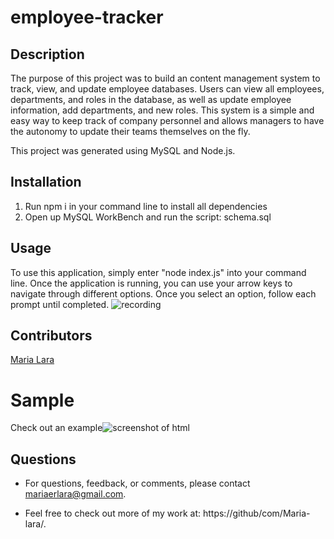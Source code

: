 # employee-tracker

## Description
The purpose of this project was to build an content management system to track, view, and update employee databases. Users can view all employees, departments, and roles in the database, as well as update employee information, add departments, and new roles. This system is a simple and easy way to keep track of company personnel and allows managers to have the autonomy to update their teams themselves on the fly.

This project was generated using MySQL and Node.js.


## Installation

  1. Run npm i in your command line to install all dependencies
  2. Open up MySQL WorkBench and run the script: schema.sql


## Usage
To use this application, simply enter "node index.js" into your command line. Once the application is running, you can use your arrow keys to navigate through different options. Once you select an option, follow each prompt until completed.
![recording](https://github.com/maria-lara/employee-tracker/blob/main/assets/recording.gif)

## Contributors
[Maria Lara](https://github/com/Maria-lara/)

# Sample
Check out an example![screenshot of html](ss)

## Questions
* For questions, feedback, or comments, please contact mariaerlara@gmail.com.

* Feel free to check out more of my work at: https://github/com/Maria-lara/.
